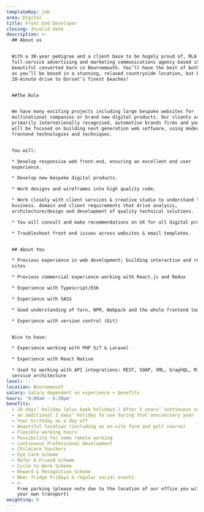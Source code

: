 ```yaml
---
templateKey: job
area: Digital
title: Front End Developer
closing: Invalid date
description: >-
  ## About us


  With a 30-year pedigree and a client base to be hugely proud of, RLA is a
  full-service advertising and marketing communications agency based in a
  beautiful converted barn in Bournemouth. You’ll have the best of both worlds
  as you’ll be based in a stunning, relaxed countryside location, but be just a
  20-minute drive to Dorset’s finest beaches!


  ##The Role


  We have many exciting projects including large bespoke websites for
  multinational companies or brand new digital products. Our clients are
  primarily internationally recognised, automotive brands firms and your role
  will be focused on building next generation web software, using modern
  frontend technologies and techniques. 


  You will:

  * Develop responsive web front-end, ensuring an excellent end user
  experience. 

  * Develop new bespoke digital products.

  * Work designs and wireframes into high quality code.

  * Work closely with client services & creative studio to understand the
  business. domain and client requirements that drive analysis,
  architecture/design and development of quality technical solutions.

  * You will consult and make recommendations on UX for all digital product.

  * Troubleshoot front end issues across websites & email templates.


  ## About You

  * Previous experience in web development; building interactive and responsive
  sites

  * Previous commercial experience working with React.js and Redux 

  * Experience with Typescript/ES6

  * Experience with SASS

  * Good understanding of Yarn, NPM, Webpack and the whole frontend toolchain 

  * Experience with version control (Git)


  Nice to have:

  * Experience working with PHP 5/7 & Laravel

  * Experience with React Native

  * Used to working with API integrations: REST, SOAP, XML, GraphQL, Micro
  service architecture
level: '-'
location: Bournemouth
salary: Salary dependent on experience + benefits
hours: '9:00am - 5:30pm'
benefits:
  - 28 days’ holiday (plus bank holidays.) After 5 years’ continuous service
  - an additional 3 days’ holiday to use during that anniversary year
  - Your birthday as a day off
  - Beautiful location (including an on-site farm and golf course)
  - Flexible working hours
  - Possibility for some remote working
  - Continuous Professional Development
  - Childcare Vouchers
  - Eye Care Scheme
  - Refer A Friend Scheme
  - Cycle to Work Scheme
  - Reward & Recognition Scheme
  - Beer fridge Fridays & regular social events
  - >-
    Free parking (please note due to the location of our office you will need
    your own transport)
weighting: 0
---
```


